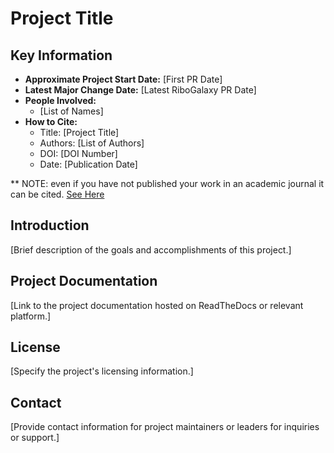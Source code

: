 # Project Title

## Key Information
- **Approximate Project Start Date:** [First PR Date]
- **Latest Major Change Date:** [Latest RiboGalaxy PR Date]
- **People Involved:**
  - [List of Names]
- **How to Cite:**
  - Title: [Project Title]
  - Authors: [List of Authors]
  - DOI: [DOI Number]
  - Date: [Publication Date]

** NOTE: even if you have not published your work in an academic journal it can be cited. [See Here](https://academia.stackexchange.com/questions/14010/how-do-you-cite-a-github-repository)

## Introduction
[Brief description of the goals and accomplishments of this project.]

## Project Documentation
[Link to the project documentation hosted on ReadTheDocs or relevant platform.]

## License
[Specify the project's licensing information.]

## Contact
[Provide contact information for project maintainers or leaders for inquiries or support.]
